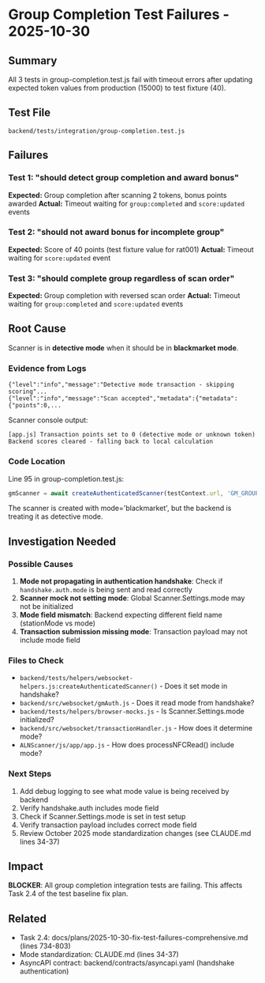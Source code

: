 # Group Completion Test Failures - 2025-10-30

## Summary
All 3 tests in group-completion.test.js fail with timeout errors after updating expected token values from production (15000) to test fixture (40).

## Test File
`backend/tests/integration/group-completion.test.js`

## Failures

### Test 1: "should detect group completion and award bonus"
**Expected:** Group completion after scanning 2 tokens, bonus points awarded
**Actual:** Timeout waiting for `group:completed` and `score:updated` events

### Test 2: "should not award bonus for incomplete group"
**Expected:** Score of 40 points (test fixture value for rat001)
**Actual:** Timeout waiting for `score:updated` event

### Test 3: "should complete group regardless of scan order"
**Expected:** Group completion with reversed scan order
**Actual:** Timeout waiting for `group:completed` and `score:updated` events

## Root Cause
Scanner is in **detective mode** when it should be in **blackmarket mode**.

### Evidence from Logs
```
{"level":"info","message":"Detective mode transaction - skipping scoring"...
{"level":"info","message":"Scan accepted","metadata":{"metadata":{"points":0,...
```

Scanner console output:
```
[app.js] Transaction points set to 0 (detective mode or unknown token)
Backend scores cleared - falling back to local calculation
```

### Code Location
Line 95 in group-completion.test.js:
```javascript
gmScanner = await createAuthenticatedScanner(testContext.url, 'GM_GROUP_TEST', 'blackmarket');
```

The scanner is created with mode='blackmarket', but the backend is treating it as detective mode.

## Investigation Needed

### Possible Causes
1. **Mode not propagating in authentication handshake**: Check if `handshake.auth.mode` is being sent and read correctly
2. **Scanner mock not setting mode**: Global Scanner.Settings.mode may not be initialized
3. **Mode field mismatch**: Backend expecting different field name (stationMode vs mode)
4. **Transaction submission missing mode**: Transaction payload may not include mode field

### Files to Check
- `backend/tests/helpers/websocket-helpers.js:createAuthenticatedScanner()` - Does it set mode in handshake?
- `backend/src/websocket/gmAuth.js` - Does it read mode from handshake?
- `backend/tests/helpers/browser-mocks.js` - Is Scanner.Settings.mode initialized?
- `backend/src/websocket/transactionHandler.js` - How does it determine mode?
- `ALNScanner/js/app/app.js` - How does processNFCRead() include mode?

### Next Steps
1. Add debug logging to see what mode value is being received by backend
2. Verify handshake.auth includes mode field
3. Check if Scanner.Settings.mode is set in test setup
4. Verify transaction payload includes correct mode field
5. Review October 2025 mode standardization changes (see CLAUDE.md lines 34-37)

## Impact
**BLOCKER**: All group completion integration tests are failing. This affects Task 2.4 of the test baseline fix plan.

## Related
- Task 2.4: docs/plans/2025-10-30-fix-test-failures-comprehensive.md (lines 734-803)
- Mode standardization: CLAUDE.md (lines 34-37)
- AsyncAPI contract: backend/contracts/asyncapi.yaml (handshake authentication)
